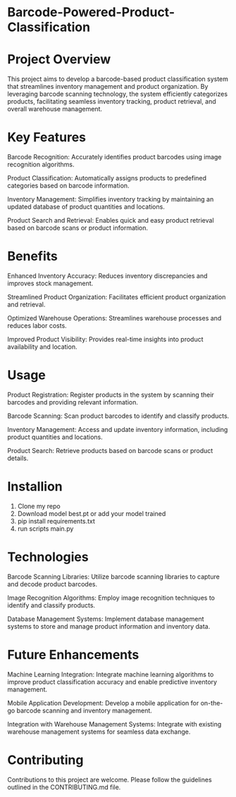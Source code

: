 # Barcode-Powered-Product-Classification

# Project Overview
This project aims to develop a barcode-based product classification system that streamlines inventory management and product organization. By leveraging barcode scanning technology, the system efficiently categorizes products, facilitating seamless inventory tracking, product retrieval, and overall warehouse management.

# Key Features
Barcode Recognition: Accurately identifies product barcodes using image recognition algorithms.

Product Classification: Automatically assigns products to predefined categories based on barcode information.

Inventory Management: Simplifies inventory tracking by maintaining an updated database of product quantities and locations.

Product Search and Retrieval: Enables quick and easy product retrieval based on barcode scans or product information.

# Benefits
Enhanced Inventory Accuracy: Reduces inventory discrepancies and improves stock management.

Streamlined Product Organization: Facilitates efficient product organization and retrieval.

Optimized Warehouse Operations: Streamlines warehouse processes and reduces labor costs.

Improved Product Visibility: Provides real-time insights into product availability and location.

# Usage
Product Registration: Register products in the system by scanning their barcodes and providing relevant information.

Barcode Scanning: Scan product barcodes to identify and classify products.

Inventory Management: Access and update inventory information, including product quantities and locations.

Product Search: Retrieve products based on barcode scans or product details.
# Installion
1. Clone my repo
2. Download model best.pt or add your model trained
3. pip install requirements.txt
4. run scripts main.py

# Technologies
Barcode Scanning Libraries: Utilize barcode scanning libraries to capture and decode product barcodes.

Image Recognition Algorithms: Employ image recognition techniques to identify and classify products.

Database Management Systems: Implement database management systems to store and manage product information and inventory data.

# Future Enhancements
Machine Learning Integration: Integrate machine learning algorithms to improve product classification accuracy and enable predictive inventory management.

Mobile Application Development: Develop a mobile application for on-the-go barcode scanning and inventory management.

Integration with Warehouse Management Systems: Integrate with existing warehouse management systems for seamless data exchange.

# Contributing
Contributions to this project are welcome. Please follow the guidelines outlined in the CONTRIBUTING.md file.
